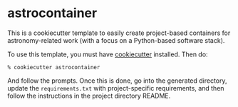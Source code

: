# astrocontainer

This is a cookiecutter template to easily create project-based containers for astronomy-related work (with a focus on a Python-based software stack).

To use this template, you must have [cookiecutter](https://cookiecutter.readthedocs.io/) installed.  Then do:
```
% cookiecutter astrocontainer
```

And follow the prompts. Once this is done, go into the generated directory, update the `requirements.txt` with project-specific requirements, and then follow the instructions in the project directory README.
